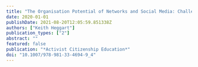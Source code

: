 ```yaml
---
title: "The Organisation Potential of Networks and Social Media: Challenges and Opportunities"
date: 2020-01-01
publishDate: 2021-08-20T12:05:59.851338Z
authors: ["Keith Heggart"]
publication_types: ["2"]
abstract: ""
featured: false
publication: "*Activist Citizenship Education*"
doi: "10.1007/978-981-33-4694-9_4"
---
```


